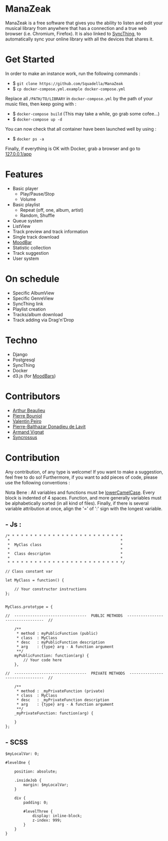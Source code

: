 # ManaZeak
ManaZeak is a free software that gives you the ability to listen and edit your musical library from anywhere that has a connection and a true web browser (i.e. Chromium, Firefox). It is also linked to [SyncThing](https://syncthing.net/), to automatically sync your online library with all the devices that shares it.

# Get Started
In order to make an instance work, run the following commands :
- $ ```git clone https://github.com/Squadella/ManaZeak```
- $ ```cp docker-compose.yml.example docker-compose.yml```

Replace all ```/PATH/TO/LIBRARY``` in ```docker-compose.yml``` by the path of your music files, then keep going with :

- $ ```docker-compose build``` (This may take a while, go grab some cofee...)
- $ ```docker-compose up -d```

You can now check that all container have been launched well by using :
- $ ```docker ps -a```

Finally, if everything is OK with Docker, grab a browser and go to [127.0.0.1/app](127.0.0.1/app)

# Features
- Basic player
    - Play/Pause/Stop
    - Volume
- Basic playlist
    - Repeat (off, one, album, artist)
    - Random, Shuffle
- Queue system
- ListView
- Track preview and track information
- Single track download
- [MoodBar](https://en.wikipedia.org/wiki/Moodbar)
- Statistic collection
- Track suggestion
- User system

# On schedule
- Specific AlbumView
- Specific GenreView
- SyncThing link
- Playlist creation
- Tracks/album download
- Track adding via Drag'n'Drop

# Techno
- Django
- Postgresql
- SyncThing
- Docker
- d3.js (for [MoodBars](https://en.wikipedia.org/wiki/Moodbar))

# Contributors
- [Arthur Beaulieu](https://github.com/ArthurBeaulieu)
- [Pierre Bouniol](https://github.com/Squadella)
- [Valentin Peiro](https://github.com/Oxydiz)
- [Pierre-Balthazar Donadieu de Lavit](https://github.com/Belash)
- [Armand Vignat](https://github.com/avignat)
- [Syncrossus](https://github.com/Syncrossus)

# Contribution

Any contribution, of any type is welcome! If you want to make a suggestion, feel free to do so! Furthermore, if you want to add pieces of code, please use the following conventions :

Nota Bene : All variables and functions must be [lowerCamelCase](https://en.wiktionary.org/wiki/CamelCase). Every block is indented of 4 spaces. Function, and more generally variables must be alphabetically sorted (in all kind of files). Finally, if there is several variable attribution at once, align the '=' of ':' sign with the longest variable.

## - Js :

```
/* * * * * * * * * * * * * * * * * * * * * * * * * *
 *                                                 *
 *  MyClas class                                   *
 *                                                 *
 *  Class descripton                               *
 *                                                 *
 * * * * * * * * * * * * * * * * * * * * * * * * * */

// Class constant var

let MyClass = function() {

    // Your constructor instructions
};


MyClass.prototype = {

//  --------------------------------  PUBLIC METHODS  ---------------------------------  //

    /**
     * method : myPublicFunction (public)
     * class  : MyClass
     * desc   : myPublicFunction description
     * arg    : {type} arg - A function argument
     **/
    myPublicFunction: function(arg) {
        // Your code here
    },

//  --------------------------------  PRIVATE METHODS  --------------------------------  //

    /**
     * method : _myPrivateFunction (private)
     * class  : MyClass
     * desc   : _myPrivateFunction description
     * arg    : {type} arg - A function argument
     **/
    _myPrivateFunction: function(arg) {

    }
};

```

## - SCSS

```
$myLocalVar: 0;

#levelOne {

    position: absolute;

    .insideJob {
        margin: $myLocalVar;
    }

    div {
        padding: 0;

        #levelThree {
            display: inline-block;
            z-index: 999;
        }
    }
}

```
